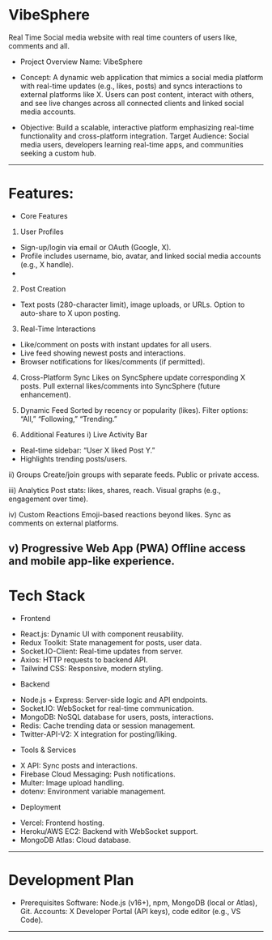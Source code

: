 # VibeSphere
Real Time Social media website with real time counters of users like, comments and all.


* Project Overview
Name: VibeSphere

* Concept: A dynamic web application that mimics a social media platform with real-time updates (e.g., likes, posts) and syncs interactions to external platforms like X. Users can post content, interact with others, and see live changes across all connected clients and linked social media accounts.

* Objective: Build a scalable, interactive platform emphasizing real-time functionality and cross-platform integration.
Target Audience: Social media users, developers learning real-time apps, and communities seeking a custom hub.

--------------------------------------------------------------------------------------------------------------------------------------------------------------------

# Features:

* Core Features
1. User Profiles
- Sign-up/login via email or OAuth (Google, X).
- Profile includes username, bio, avatar, and linked social media accounts (e.g., X handle).
- 
2. Post Creation
- Text posts (280-character limit), image uploads, or URLs.
Option to auto-share to X upon posting.

3. Real-Time Interactions
- Like/comment on posts with instant updates for all users.
- Live feed showing newest posts and interactions.
- Browser notifications for likes/comments (if permitted).
  
4. Cross-Platform Sync
Likes on SyncSphere update corresponding X posts.
Pull external likes/comments into SyncSphere (future enhancement).

6. Dynamic Feed
Sorted by recency or popularity (likes).
Filter options: “All,” “Following,” “Trending.”

8. Additional Features
i) Live Activity Bar
- Real-time sidebar: “User X liked Post Y.”
- Highlights trending posts/users.
  
ii) Groups
Create/join groups with separate feeds.
Public or private access.

iii) Analytics
Post stats: likes, shares, reach.
Visual graphs (e.g., engagement over time).

iv) Custom Reactions
Emoji-based reactions beyond likes.
Sync as comments on external platforms.

v) Progressive Web App (PWA)
Offline access and mobile app-like experience.
--------------------------------------------------------------------------------------------------------------------------------------------------------------------

# Tech Stack
* Frontend
- React.js: Dynamic UI with component reusability.
- Redux Toolkit: State management for posts, user data.
- Socket.IO-Client: Real-time updates from server.
- Axios: HTTP requests to backend API.
- Tailwind CSS: Responsive, modern styling.

* Backend
- Node.js + Express: Server-side logic and API endpoints.
- Socket.IO: WebSocket for real-time communication.
- MongoDB: NoSQL database for users, posts, interactions.
- Redis: Cache trending data or session management.
- Twitter-API-V2: X integration for posting/liking.

* Tools & Services
- X API: Sync posts and interactions.
- Firebase Cloud Messaging: Push notifications.
- Multer: Image upload handling.
- dotenv: Environment variable management.

* Deployment
- Vercel: Frontend hosting.
- Heroku/AWS EC2: Backend with WebSocket support.
- MongoDB Atlas: Cloud database.
  
-------------------------------------------------------------------------------------------------------------------------------------------------------------------


# Development Plan
* Prerequisites
Software: Node.js (v16+), npm, MongoDB (local or Atlas), Git.
Accounts: X Developer Portal (API keys), code editor (e.g., VS Code).

-------------------------------------------------------------------------------------------------------------------------------------------------------------------

